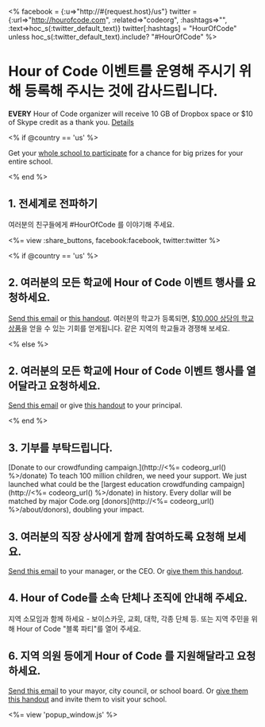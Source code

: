 <% facebook = {:u=>"http://#{request.host}/us"}
                      twitter = {:url=>"http://hourofcode.com", :related=>"codeorg", :hashtags=>"", :text=>hoc_s(:twitter_default_text)}
                      twitter[:hashtags] = "HourOfCode" unless hoc_s(:twitter_default_text).include? "#HourOfCode" %>



# Hour of Code 이벤트를 운영해 주시기 위해 등록해 주시는 것에 감사드립니다.

**EVERY** Hour of Code organizer will receive 10 GB of Dropbox space or $10 of Skype credit as a thank you. [Details](<%= hoc_uri('/prizes') %>)

<% if @country == 'us' %>

Get your [whole school to participate](<%= hoc_uri('/prizes') %>) for a chance for big prizes for your entire school.

<% end %>

## 1. 전세계로 전파하기

여러분의 친구들에게 #HourOfCode 를 이야기해 주세요.

<%= view :share_buttons, facebook:facebook, twitter:twitter %>

<% if @country == 'us' %>

## 2. 여러분의 모든 학교에 Hour of Code 이벤트 행사를 요청하세요.

[Send this email](<%= hoc_uri('/resources#email') %>) or [this handout](http://hourofcode.com/files/schools-handout.pdf). 여러분의 학교가 등록되면, [$10,000 상당의 학교 상품](/prizes)을 얻을 수 있는 기회를 얻게됩니다. 같은 지역의 학교들과 경쟁해 보세요.

<% else %>

## 2. 여러분의 모든 학교에 Hour of Code 이벤트 행사를 열어달라고 요청하세요.

[Send this email](<%= hoc_uri('/resources#email') %>) or give [this handout](http://hourofcode.com/files/schools-handout.pdf) to your principal.

<% end %>

## 3. 기부를 부탁드립니다.

[Donate to our crowdfunding campaign.](http://<%= codeorg_url() %>/donate) To teach 100 million children, we need your support. We just launched what could be the [largest education crowdfunding campaign](http://<%= codeorg_url() %>/donate) in history. Every dollar will be matched by major Code.org [donors](http://<%= codeorg_url() %>/about/donors), doubling your impact.

## 3. 여러분의 직장 상사에게 함께 참여하도록 요청해 보세요.

[Send this email](<%= hoc_uri('/resources#email') %>) to your manager, or the CEO. Or [give them this handout](http://hourofcode.com/resources/hoc-one-pager.pdf).

## 4. Hour of Code를 소속 단체나 조직에 안내해 주세요.

지역 소모임과 함께 하세요 - 보이스카웃, 교회, 대학, 각종 단체 등. 또는 지역 주민을 위해 Hour of Code "블록 파티"를 열어 주세요.

## 6. 지역 의원 등에게 Hour of Code 를 지원해달라고 요청하세요.

[Send this email](<%= hoc_uri('/resources#politicians') %>) to your mayor, city council, or school board. Or [give them this handout](http://hourofcode.com/resources/hoc-one-pager.pdf) and invite them to visit your school.

<%= view 'popup_window.js' %>